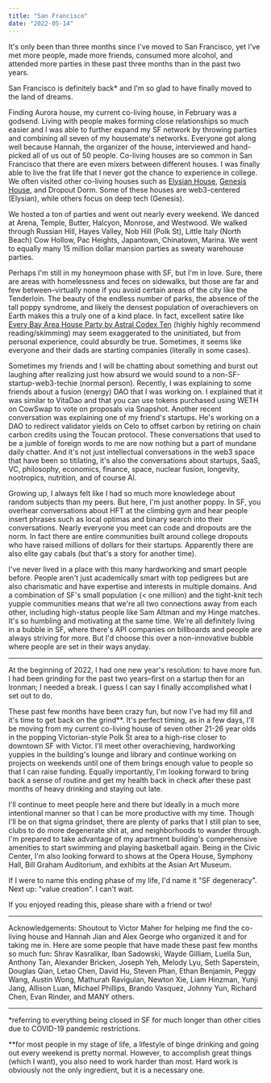 ```yaml
---
title: "San Francisco"
date: "2022-05-14"
---
```


It's only been than three months since I've moved to San Francisco, yet I've met more people, made more friends, consumed more alcohol, and attended more parties in these past three months than in the past two years.

San Francisco is definitely back* and I'm so glad to have finally moved to the land of dreams.

Finding Aurora house, my current co-living house, in February was a godsend. Living with people makes forming close relationships so much easier and I was able to further expand my SF network by throwing parties and combining all seven of my housemate's networks. Everyone got along well because Hannah, the organizer of the house, interviewed and hand-picked all of us out of 50 people. Co-living houses are so common in San Francisco that there are even mixers between different houses. I was finally able to live the frat life that I never got the chance to experience in college. We often visited other co-living houses such as [Elysian House](https://coda.io/@trustinyoon/elysianhouse), [Genesis House](https://www.deugenesis.com/), and Dropout Dorm. Some of these houses are web3-centered (Elysian), while others focus on deep tech (Genesis).

We hosted a ton of parties and went out nearly every weekend. We danced at Arena, Temple, Butter, Halcyon, Monrose, and Westwood. We walked through Russian Hill, Hayes Valley, Nob Hill (Polk St), Little Italy (North Beach) Cow Hollow, Pac Heights, Japantown, Chinatown, Marina. We went to equally many 15 million dollar mansion parties as sweaty warehouse parties.

Perhaps I'm still in my honeymoon phase with SF, but I'm in love. Sure, there are areas with homelessness and feces on sidewalks, but those are far and few between–virtually none if you avoid certain areas of the city like the Tenderloin. The beauty of the endless number of parks, the absence of the tall poppy syndrome, and likely the densest population of overachievers on Earth makes this a truly one of a kind place. In fact, excellent satire like [Every Bay Area House Party by Astral Codex Ten](https://astralcodexten.substack.com/p/every-bay-area-house-party?s=r) (highly highly recommend reading/skimming) may seem exaggerated to the uninitiated, but from personal experience, could absurdly be true. Sometimes, it seems like everyone and their dads are starting companies (literally in some cases).

Sometimes my friends and I will be chatting about something and burst out laughing after realizing just how absurd we would sound to a non-SF-startup-web3-techie (normal person). Recently, I was explaining to some friends about a fusion (energy) DAO that I was working on. I explained that it was similar to VitaDao and that you can use tokens purchased using WETH on CowSwap to vote on proposals via Snapshot. Another recent conversation was explaining one of my friend's startups. He's working on a DAO to redirect validator yields on Celo to offset carbon by retiring on chain carbon credits using the Toucan protocol. These conversations that used to be a jumble of foreign words to me are now nothing but a part of mundane daily chatter. And it's not just intellectual conversations in the web3 space that have been so titilating, it's also the conversations about startups, SaaS, VC, philosophy, economics, finance, space, nuclear fusion, longevity, nootropics, nutrition, and of course AI. 

Growing up, I always felt like I had so much more knowledege about random subjects than my peers. But here, I'm just another poppy. In SF, you overhear conversations about HFT at the climbing gym and hear people insert phrases such as local optimas and binary search into their conversations. Nearly everyone you meet can code and dropouts are the norm. In fact there are entire communities built around college dropouts who have raised millions of dollars for their startups. Apparently there are also elite gay cabals (but that's a story for another time).

I've never lived in a place with this many hardworking and smart people before. People aren't just academically smart with top pedigrees but are also charismatic and have expertise and interests in multiple domains. And a combination of SF's small population (< one million) and the tight-knit tech yuppie communities means that we're all two connections away from each other, including high-status people like Sam Altman and my Hinge matches. It's so humbling and motivating at the same time. We're all definitely living in a bubble in SF, where there's API companies on billboards and people are always striving for more. But I'd choose this over a non-innovative bubble where people are set in their ways anyday. 

--- 

At the beginning of 2022, I had one new year's resolution: to have more fun. I had been grinding for the past two years–first on a startup then for an Ironman; I needed a break. I guess I can say I finally accomplished what I set out to do.

These past few months have been crazy fun, but now I've had my fill and it's time to get back on the grind**. It's perfect timing, as in a few days, I'll be moving from my current co-living house of seven other 21-26 year olds in the popping Victorian-style Polk St area to a high-rise closer to downtown SF with Victor. I'll meet other overachieving, hardworking yuppies in the building's lounge and library and continue working on projects on weekends until one of them brings enough value to people so that I can raise funding. Equally importantly, I'm looking forward to bring back a sense of routine and get my health back in check after these past months of heavy drinking and staying out late.

I'll continue to meet people here and there but ideally in a much more intentional manner so that I can be more productive with my time. Though I'll be on that sigma grindset, there are plenty of parks that I still plan to see, clubs to do more degenerate shit at, and neighborhoods to wander through. I'm prepared to take advantage of my apartment building's comprehensive amenities to start swimming and playing basketball again. Being in the Civic Center, I'm also looking forward to shows at the Opera House, Symphony Hall, Bill Graham Auditorium, and exhibits at the Asian Art Museum. 
 
If I were to name this ending phase of my life, I'd name it "SF degeneracy". Next up: "value creation". I can't wait.

If you enjoyed reading this, please share with a friend or two!

--- 

Acknowledgements:
Shoutout to Victor Maher for helping me find the co-living house and Hannah Jian and Alex George who organized it and for taking me in. Here are some people that have made these  past few months so much fun: Shrav Kasralikar, Iban Sadowski, Wayde Gilliam, Luella Sun, Anthony Tan, Alexander Bricken, Joseph Yeh, Melody Lyu, Seth Saperstein, Douglas Qian, Letao Chen, David Hu, Steven Phan, Ethan Benjamin, Peggy Wang, Austin Wong, Mathurah Ravigulan, Newton Xie, Liam Hinzman, Yunji Jang, Allison Luan, Michael Phillips, Brando Vasquez, Johnny Yun, Richard Chen, Evan Rinder, and MANY others.

--- 

*referring to everything being closed in SF for much longer than other cities due to COVID-19 pandemic restrictions.

**for most people in my stage of life, a lifestyle of binge drinking and going out every weekend is pretty normal. However, to accomplish great things (which I want), you also need to work harder than most. Hard work is obviously not the only ingredient, but it is a necessary one.